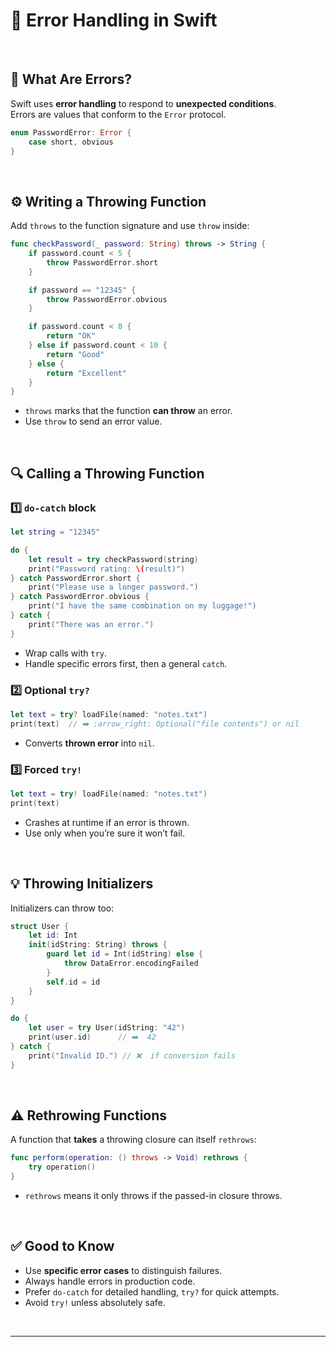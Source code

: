 # 🚨 Error Handling in Swift
<br/>

## 🧠 What Are Errors?

Swift uses **error handling** to respond to **unexpected conditions**.  
Errors are values that conform to the `Error` protocol.

```swift
enum PasswordError: Error {
    case short, obvious
}
```

<br/>

## ⚙️ Writing a Throwing Function

Add `throws` to the function signature and use `throw` inside:

```swift
func checkPassword(_ password: String) throws -> String {
    if password.count < 5 {
        throw PasswordError.short
    }

    if password == "12345" {
        throw PasswordError.obvious
    }

    if password.count < 8 {
        return "OK"
    } else if password.count < 10 {
        return "Good"
    } else {
        return "Excellent"
    }
}
```

- `throws` marks that the function **can throw** an error.  
- Use `throw` to send an error value.

<br/>

## 🔍 Calling a Throwing Function

### 1️⃣ `do-catch` block

```swift
let string = "12345"

do {
    let result = try checkPassword(string)
    print("Password rating: \(result)")
} catch PasswordError.short {
    print("Please use a longer password.")
} catch PasswordError.obvious {
    print("I have the same combination on my luggage!")
} catch {
    print("There was an error.")
}
```

- Wrap calls with `try`.  
- Handle specific errors first, then a general `catch`.

### 2️⃣ Optional `try?`

```swift
let text = try? loadFile(named: "notes.txt")
print(text)  // ➡️ :arrow_right: Optional("file contents") or nil
```

- Converts **thrown error** into `nil`.

### 3️⃣ Forced `try!`

```swift
let text = try! loadFile(named: "notes.txt")
print(text)
```

- Crashes at runtime if an error is thrown.  
- Use only when you’re sure it won’t fail.

<br/>

## 💡 Throwing Initializers

Initializers can throw too:

```swift
struct User {
    let id: Int
    init(idString: String) throws {
        guard let id = Int(idString) else {
            throw DataError.encodingFailed
        }
        self.id = id
    }
}

do {
    let user = try User(idString: "42")
    print(user.id)      // ➡️  42
} catch {
    print("Invalid ID.") // ❌  if conversion fails
}
```

<br/>

## ⚠️ Rethrowing Functions

A function that **takes** a throwing closure can itself `rethrows`:

```swift
func perform(operation: () throws -> Void) rethrows {
    try operation()
}
```

- `rethrows` means it only throws if the passed-in closure throws.

<br/>

## ✅ Good to Know

- Use **specific error cases** to distinguish failures.  
- Always handle errors in production code.  
- Prefer `do-catch` for detailed handling, `try?` for quick attempts.  
- Avoid `try!` unless absolutely safe.

<br/>

--- 

